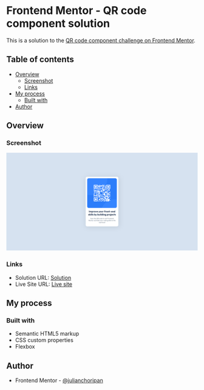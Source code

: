# Frontend Mentor - QR code component solution

This is a solution to the [QR code component challenge on Frontend Mentor](https://www.frontendmentor.io/challenges/qr-code-component-iux_sIO_H).

## Table of contents

- [Overview](#overview)
  - [Screenshot](#screenshot)
  - [Links](#links)
- [My process](#my-process)
  - [Built with](#built-with)
- [Author](#author)

## Overview

### Screenshot

![`screenshot.png`](./screenshot.png)

### Links

- Solution URL: [Solution](https://www.frontendmentor.io/solutions/qr-code-component-T8WfjBPorl)
- Live Site URL: [Live site](https://julianchoripan.github.io/FM-qr-code-component/)

## My process

### Built with

- Semantic HTML5 markup
- CSS custom properties
- Flexbox

## Author

- Frontend Mentor - [@julianchoripan](https://www.frontendmentor.io/profile/julianchoripan)
